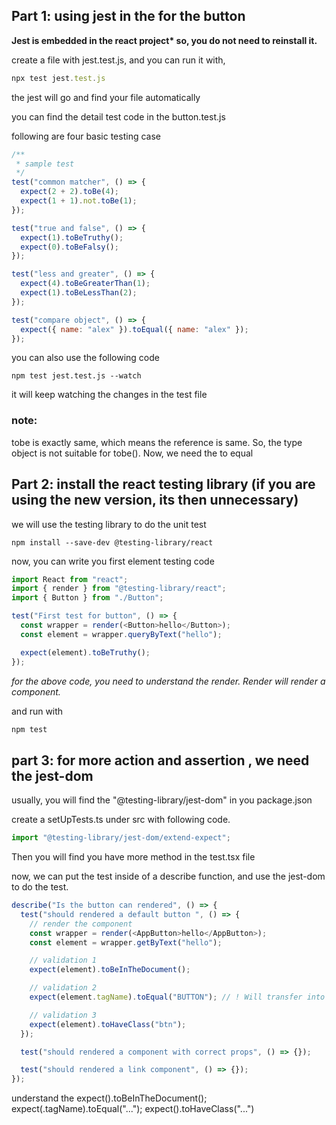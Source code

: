 ## Part 1: using jest in the for the button

<b>Jest is embedded in the react project\* so, you do not need to reinstall it. </b>

create a file with jest.test.js, and you can run it with,

```javascript
npx test jest.test.js
```

the jest will go and find your file automatically

you can find the detail test code in the button.test.js

following are four basic testing case

```javascript
/**
 * sample test
 */
test("common matcher", () => {
  expect(2 + 2).toBe(4);
  expect(1 + 1).not.toBe(1);
});

test("true and false", () => {
  expect(1).toBeTruthy();
  expect(0).toBeFalsy();
});

test("less and greater", () => {
  expect(4).toBeGreaterThan(1);
  expect(1).toBeLessThan(2);
});

test("compare object", () => {
  expect({ name: "alex" }).toEqual({ name: "alex" });
});
```

you can also use the following code

```
npm test jest.test.js --watch
```

it will keep watching the changes in the test file

### note:

tobe is exactly same, which means the reference is same. So, the type object is not suitable for tobe(). Now, we need the to equal

## Part 2: install the react testing library (if you are using the new version, its then unnecessary)

we will use the testing library to do the unit test

```
npm install --save-dev @testing-library/react
```

now, you can write you first element testing code

```javascript
import React from "react";
import { render } from "@testing-library/react";
import { Button } from "./Button";

test("First test for button", () => {
  const wrapper = render(<Button>hello</Button>);
  const element = wrapper.queryByText("hello");

  expect(element).toBeTruthy();
});
```

_for the above code, you need to understand the render. Render will render a component._

and run with

```javascript
npm test
```

## part 3: for more action and assertion , we need the jest-dom

usually, you will find the "@testing-library/jest-dom" in you package.json

create a setUpTests.ts under src with following code.

```javascript
import "@testing-library/jest-dom/extend-expect";
```

Then you will find you have more method in the test.tsx file

now, we can put the test inside of a describe function, and use the jest-dom to do the test.

```javascript
describe("Is the button can rendered", () => {
  test("should rendered a default button ", () => {
    // render the component
    const wrapper = render(<AppButton>hello</AppButton>);
    const element = wrapper.getByText("hello");

    // validation 1
    expect(element).toBeInTheDocument();

    // validation 2
    expect(element.tagName).toEqual("BUTTON"); // ! Will transfer into upper case

    // validation 3
    expect(element).toHaveClass("btn");
  });

  test("should rendered a component with correct props", () => {});

  test("should rendered a link component", () => {});
});
```

understand the expect().toBeInTheDocument(); expect(.tagName).toEqual("..."); expect().toHaveClass("...")
